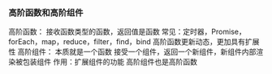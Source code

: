 ### 高阶函数和高阶组件
高阶函数：
    接收函数类型的函数，返回值是函数
    常见：定时器，Promise，forEach，map，reduce，filter，find，bind
    高阶函数更新动态，更加具有扩展性
高阶组件：
    本质就是一个函数
    接受一个组件，返回一个新组件，新组件内部渲染被包装组件
    作用：扩展组件的功能
    高阶组件也是高阶函数

